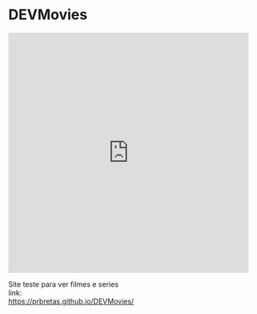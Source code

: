 # DEVMovies

<iframe src="https://giphy.com/embed/3o7rc0qU6m5hneMsuc" width="480" height="480" frameBorder="0" class="giphy-embed" allowFullScreen></iframe>


Site teste para ver filmes e series
<br>
link:
<br>
https://prbretas.github.io/DEVMovies/
